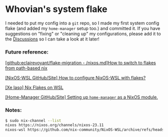 # Whovian's system flake
I needed to put my config into a `git` repo, so I made my first system config flake (and added my `home-manager` setup too.) and committed it.
If you have suggestions on "fixing" or "cleaning up" my configurations, please add it to the [Discussions](about:blank) so I can take a look at it later!

### Future reference:
[[github:eclairevoyant/flake-migration - /nixos.md]How to switch to flakes from path-based nix](https://github.com/eclairevoyant/flake-migration/blob/main/nixos.md)

[[NixOS-WSL GitHub/Site] How to configure NixOS-WSL with flakes?](https://nix-community.github.io/NixOS-WSL/howto.html)

[[Xe Iaso] Nix Flakes on WSL](https://xeiaso.net/blog/nix-flakes-4-wsl-2022-05-01/)

[[Home-Manager GitHub/Site] Setting up `home-manager` as a NixOS module.](https://nix-community.github.io/home-manager/index.xhtml#sec-flakes-nixos-module)

### Notes:
```bash
$ sudo nix-channel --list
nixos https://nixos.org/channels/nixos-23.11
nixos-wsl https://github.com/nix-community/NixOS-WSL/archive/refs/heads/main.tar.gz
```

